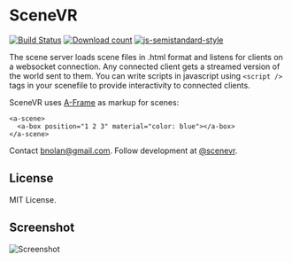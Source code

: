# SceneVR

[![Build Status](https://travis-ci.org/scenevr/server.svg?branch=master&)](https://travis-ci.org/scenevr/server)
[![Download count](https://img.shields.io/npm/dm/scenevr.svg?style=flat)](https://npmjs.org/package/scenevr)
[![js-semistandard-style](https://img.shields.io/badge/code%20style-semistandard-brightgreen.svg?style=flat-square)](https://github.com/Flet/semistandard)

The scene server loads scene files in .html format and listens for clients on a websocket connection. Any connected client gets a streamed version of the world sent to them. You can write scripts in javascript using `<script />` tags in your scenefile to provide interactivity to connected clients. 

SceneVR uses [A-Frame](https://aframe.io/docs/) as markup for scenes:

    <a-scene>
      <a-box position="1 2 3" material="color: blue"></a-box>
    </a-scene>

Contact [bnolan@gmail.com](mailto:bnolan@gmail.com). Follow development at [@scenevr](http://twitter.com/scenevr/).

## License

MIT License.

## Screenshot

![Screenshot](https://pbs.twimg.com/media/B2tuCOKCAAA7VQ7.png:large)

